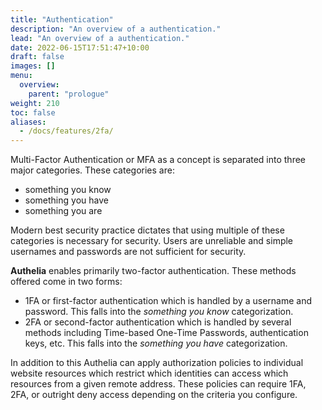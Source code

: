 ```yaml
---
title: "Authentication"
description: "An overview of a authentication."
lead: "An overview of a authentication."
date: 2022-06-15T17:51:47+10:00
draft: false
images: []
menu:
  overview:
    parent: "prologue"
weight: 210
toc: false
aliases:
  - /docs/features/2fa/
---
```


Multi-Factor Authentication or MFA as a concept is separated into three major categories. These categories are:

* something you know
* something you have
* something you are

Modern best security practice dictates that using multiple of these categories is necessary for security. Users are
unreliable and simple usernames and passwords are not sufficient for security.

__Authelia__ enables primarily two-factor authentication. These methods offered come in two forms:

* 1FA or first-factor authentication which is handled by a username and password. This falls into the
  *something you know* categorization.
* 2FA or second-factor authentication which is handled by several methods including Time-based One-Time Passwords,
  authentication keys, etc. This falls into the *something you have* categorization.

In addition to this Authelia can apply authorization policies to individual website resources which restrict which
identities can access which resources from a given remote address. These policies can require 1FA, 2FA, or outright deny
access depending on the criteria you configure.
